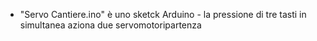 - "Servo Cantiere.ino" è uno sketck Arduino - la pressione di tre tasti in simultanea aziona due servomotoripartenza
